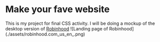 # Make your fave website
This is my project for final CSS activity. I will be doing a mockup of the desktop version of [Robinhood](https://robinhood.com/us/en/)
![Landing page of Robinhood] (./assets/robinhood.com_us_en_.png)
